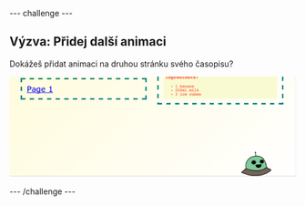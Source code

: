\--- challenge \---

## Výzva: Přidej další animaci

Dokážeš přidat animaci na druhou stránku svého časopisu?

![screenshot](images/magazine-animation-challenge.png)

\--- /challenge \---